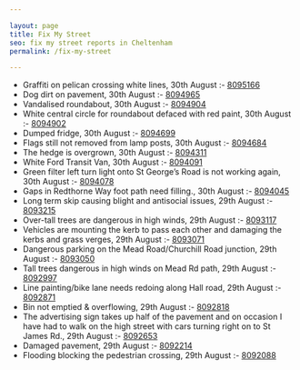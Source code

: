 ```yaml
---

layout: page
title: Fix My Street
seo: fix my street reports in Cheltenham
permalink: /fix-my-street

---
```


<!-- fix_marker starts -->

- Graffiti on pelican crossing white lines, 30th August :- [8095166](https://www.fixmystreet.com/report/8095166)
- Dog dirt on pavement, 30th August :- [8094965](https://www.fixmystreet.com/report/8094965)
- Vandalised roundabout, 30th August :- [8094904](https://www.fixmystreet.com/report/8094904)
- White central circle for roundabout defaced with red paint, 30th August :- [8094902](https://www.fixmystreet.com/report/8094902)
- Dumped fridge, 30th August :- [8094699](https://www.fixmystreet.com/report/8094699)
- Flags still not removed from lamp posts, 30th August :- [8094684](https://www.fixmystreet.com/report/8094684)
- The hedge is overgrown, 30th August :- [8094311](https://www.fixmystreet.com/report/8094311)
- White Ford Transit Van, 30th August :- [8094091](https://www.fixmystreet.com/report/8094091)
- Green filter left turn light onto St George’s Road is not working again, 30th August :- [8094078](https://www.fixmystreet.com/report/8094078)
- Gaps in Redthorne Way foot path need filling., 30th August :- [8094045](https://www.fixmystreet.com/report/8094045)
- Long term skip causing blight and antisocial issues, 29th August :- [8093215](https://www.fixmystreet.com/report/8093215)
- Over-tall trees are dangerous in high winds, 29th August :- [8093117](https://www.fixmystreet.com/report/8093117)
- Vehicles are mounting the kerb to pass each other and damaging the kerbs and grass verges, 29th August :- [8093071](https://www.fixmystreet.com/report/8093071)
- Dangerous parking on the Mead Road/Churchill Road junction, 29th August :- [8093050](https://www.fixmystreet.com/report/8093050)
- Tall trees dangerous in high winds on Mead Rd path, 29th August :- [8092997](https://www.fixmystreet.com/report/8092997)
- Line painting/bike lane needs redoing along Hall road, 29th August :- [8092871](https://www.fixmystreet.com/report/8092871)
- Bin not emptied & overflowing, 29th August :- [8092818](https://www.fixmystreet.com/report/8092818)
- The advertising sign takes up half of the pavement and on occasion I have had to walk on the high street with cars turning right on to St James Rd., 29th August :- [8092653](https://www.fixmystreet.com/report/8092653)
- Damaged pavement, 29th August :- [8092214](https://www.fixmystreet.com/report/8092214)
- Flooding blocking the pedestrian crossing, 29th August :- [8092088](https://www.fixmystreet.com/report/8092088)

<!-- fix_marker ends -->
